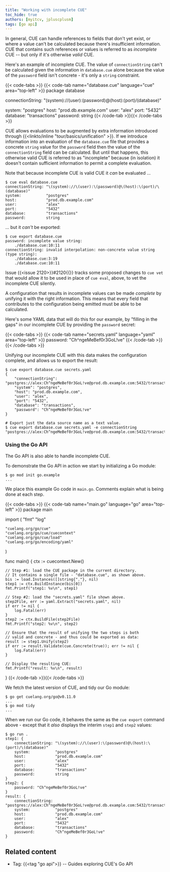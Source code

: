 ```yaml
---
title: "Working with incomplete CUE"
toc_hide: true
authors: [myitcv, jpluscplusm]
tags: [go api]
---
```


In general, CUE can handle references to fields that don't yet exist, or where
a value can't be calculated because there's insufficient information.
CUE that contains such references or values is referred to as *incomplete* CUE
 -- but only if it's otherwise *valid* CUE.

Here's an example of incomplete CUE. The value of `connectionString` can't be
calculated given the information in `database.cue` alone because the value of
the `password` field isn't concrete - it's only a `string` constraint.

{{< code-tabs >}}
{{< code-tab name="database.cue" language="cue" area="top-left" >}}
package database

connectionString: "\(system)://\(user):\(password)@\(host):\(port)/\(database)"

system:   "postgres"
host:     "prod.db.example.com"
user:     "alex"
port:     "5432"
database: "transactions"
password: string
{{< /code-tab >}}{{< /code-tabs >}}

CUE allows evaluations to be augmented by extra information introduced through
{{<linkto/inline "tour/basics/unification" >}}.
If we introduce information into an evaluation of the `database.cue` file that
provides a concrete `string` value for the `password` field then the value of
the `connectionString` field can be calculated.
But until that happens, this otherwise valid CUE is referred to as "incomplete"
because (in isolation) it doesn't contain sufficient information to permit a
complete evaluation.

Note that because incomplete CUE is valid CUE it *can* be evaluated ...

```text { title="TERMINAL" type="terminal" codeToCopy="Y3VlIGV2YWwgZGF0YWJhc2UuY3Vl" }
$ cue eval database.cue
connectionString: "\(system)://\(user):\(password)@\(host):\(port)/\(database)"
system:           "postgres"
host:             "prod.db.example.com"
user:             "alex"
port:             "5432"
database:         "transactions"
password:         string
```

... but it *can't* be exported:

```text { title="TERMINAL" type="terminal" codeToCopy="Y3VlIGV4cG9ydCBkYXRhYmFzZS5jdWU=" }
$ cue export database.cue
password: incomplete value string:
    ./database.cue:10:11
connectionString: invalid interpolation: non-concrete value string (type string):
    ./database.cue:3:19
    ./database.cue:10:11
```

Issue {{<issue 2120>}}#2120{{</issue>}} tracks some proposed changes to `cue
vet` that would allow it to be used in place of `cue eval`, above, to vet the
incomplete CUE silently.

A configuration that results in incomplete values can be made *complete* by
unifying it with the right information. This means that every field that
contributes to the configuration being emitted must be able to be calculated.

Here's some YAML data that will do this for our example, by "filling in the
gaps" in our incomplete CUE by providing the `password` secret:

{{< code-tabs >}}
{{< code-tab name="secrets.yaml" language="yaml" area="top-left" >}}
password: "Ch^ngeMeBef0r3GoL!ve"
{{< /code-tab >}}{{< /code-tabs >}}

Unifying our incomplete CUE with this data makes the configuration complete,
and allows us to export the result:

```text { title="TERMINAL" type="terminal" codeToCopy="Y3VlIGV4cG9ydCBkYXRhYmFzZS5jdWUgc2VjcmV0cy55YW1sCmN1ZSBleHBvcnQgZGF0YWJhc2UuY3VlIHNlY3JldHMueWFtbCAtZSBjb25uZWN0aW9uU3RyaW5n" }
$ cue export database.cue secrets.yaml
{
    "connectionString": "postgres://alex:Ch^ngeMeBef0r3GoL!ve@prod.db.example.com:5432/transactions",
    "system": "postgres",
    "host": "prod.db.example.com",
    "user": "alex",
    "port": "5432",
    "database": "transactions",
    "password": "Ch^ngeMeBef0r3GoL!ve"
}

# Export just the data source name as a text value.
$ cue export database.cue secrets.yaml -e connectionString
"postgres://alex:Ch^ngeMeBef0r3GoL!ve@prod.db.example.com:5432/transactions"
```

### Using the Go API

The Go API is also able to handle incomplete CUE.

To demonstrate the Go API in action we start by initializing a Go module:

```text { title="TERMINAL" type="terminal" codeToCopy="Z28gbW9kIGluaXQgZ28uZXhhbXBsZQ==" }
$ go mod init go.example
...
```

We place this example Go code in `main.go`.
Comments explain what is being done at each step.

{{< code-tabs >}}
{{< code-tab name="main.go" language="go" area="top-left" >}}
package main

import (
	"fmt"
	"log"

	"cuelang.org/go/cue"
	"cuelang.org/go/cue/cuecontext"
	"cuelang.org/go/cue/load"
	"cuelang.org/go/encoding/yaml"
)

func main() {
	ctx := cuecontext.New()

	// Step #1: load the CUE package in the current directory.
	// It contains a single file - "database.cue", as shown above.
	bis := load.Instances([]string{"."}, nil)
	step1 := ctx.BuildInstance(bis[0])
	fmt.Printf("step1: %v\n", step1)

	// Step #2: load the "secrets.yaml" file shown above.
	step2File, err := yaml.Extract("secrets.yaml", nil)
	if err != nil {
		log.Fatal(err)
	}
	step2 := ctx.BuildFile(step2File)
	fmt.Printf("step2: %v\n", step2)

	// Ensure that the result of unifying the two steps is both
	// valid and concrete - and thus could be exported as data:
	result := step1.Unify(step2)
	if err := result.Validate(cue.Concrete(true)); err != nil {
		log.Fatal(err)
	}

	// Display the resulting CUE:
	fmt.Printf("result: %v\n", result)
}
{{< /code-tab >}}{{< /code-tabs >}}

We fetch the latest version of CUE, and tidy our Go module:

```text { title="TERMINAL" type="terminal" codeToCopy="Z28gZ2V0IGN1ZWxhbmcub3JnL2dvQHYwLjExLjAKZ28gbW9kIHRpZHk=" }
$ go get cuelang.org/go@v0.11.0
...
$ go mod tidy
...
```

When we run our Go code, it behaves the same as the `cue export` command above
\- except that it *also* displays the interim `step1` and `step2` values:

```text { title="TERMINAL" type="terminal" codeToCopy="Z28gcnVuIC4=" }
$ go run .
step1: {
	connectionString: "\(system)://\(user):\(password)@\(host):\(port)/\(database)"
	system:           "postgres"
	host:             "prod.db.example.com"
	user:             "alex"
	port:             "5432"
	database:         "transactions"
	password:         string
}
step2: {
	password: "Ch^ngeMeBef0r3GoL!ve"
}
result: {
	connectionString: "postgres://alex:Ch^ngeMeBef0r3GoL!ve@prod.db.example.com:5432/transactions"
	system:           "postgres"
	host:             "prod.db.example.com"
	user:             "alex"
	port:             "5432"
	database:         "transactions"
	password:         "Ch^ngeMeBef0r3GoL!ve"
}
```
## Related content

- Tag: {{<tag "go api">}} -- Guides exploring CUE's Go API
